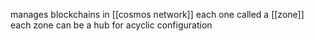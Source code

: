 manages blockchains in [[cosmos network]]
each one called a [[zone]] each zone can be a hub for acyclic configuration

